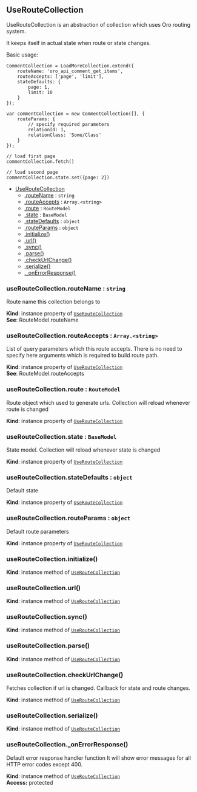 <a name="module_UseRouteCollection"></a>
## UseRouteCollection
UseRouteCollection is an abstraction of collection which uses Oro routing system.It keeps itself in actual state when route or state changes.Basic usage:```CommentCollection = LoadMoreCollection.extend({    routeName: 'oro_api_comment_get_items',    routeAccepts: ['page', 'limit'],    stateDefaults: {        page: 1,        limit: 10    }});var commentCollection = new CommentCollection([], {    routeParams: {        // specify required parameters        relationId: 1,        relationClass: 'Some/Class'    }});// load first pagecommentCollection.fetch()// load second pagecommentCollection.state.set({page: 2})```


* [UseRouteCollection](#module_UseRouteCollection)
  * [.routeName](#module_UseRouteCollection#routeName) : <code>string</code>
  * [.routeAccepts](#module_UseRouteCollection#routeAccepts) : <code>Array.&lt;string&gt;</code>
  * [.route](#module_UseRouteCollection#route) : <code>RouteModel</code>
  * [.state](#module_UseRouteCollection#state) : <code>BaseModel</code>
  * [.stateDefaults](#module_UseRouteCollection#stateDefaults) : <code>object</code>
  * [.routeParams](#module_UseRouteCollection#routeParams) : <code>object</code>
  * [.initialize()](#module_UseRouteCollection#initialize)
  * [.url()](#module_UseRouteCollection#url)
  * [.sync()](#module_UseRouteCollection#sync)
  * [.parse()](#module_UseRouteCollection#parse)
  * [.checkUrlChange()](#module_UseRouteCollection#checkUrlChange)
  * [.serialize()](#module_UseRouteCollection#serialize)
  * [._onErrorResponse()](#module_UseRouteCollection#_onErrorResponse)

<a name="module_UseRouteCollection#routeName"></a>
### useRouteCollection.routeName : <code>string</code>
Route name this collection belongs to

**Kind**: instance property of <code>[UseRouteCollection](#module_UseRouteCollection)</code>  
**See**: RouteModel.routeName  
<a name="module_UseRouteCollection#routeAccepts"></a>
### useRouteCollection.routeAccepts : <code>Array.&lt;string&gt;</code>
List of query parameters which this route accepts.There is no need to specify here arguments which is required to build route path.

**Kind**: instance property of <code>[UseRouteCollection](#module_UseRouteCollection)</code>  
**See**: RouteModel.routeAccepts  
<a name="module_UseRouteCollection#route"></a>
### useRouteCollection.route : <code>RouteModel</code>
Route object which used to generate urls. Collection will reload whenever route is changed

**Kind**: instance property of <code>[UseRouteCollection](#module_UseRouteCollection)</code>  
<a name="module_UseRouteCollection#state"></a>
### useRouteCollection.state : <code>BaseModel</code>
State model. Collection will reload whenever state is changed

**Kind**: instance property of <code>[UseRouteCollection](#module_UseRouteCollection)</code>  
<a name="module_UseRouteCollection#stateDefaults"></a>
### useRouteCollection.stateDefaults : <code>object</code>
Default state

**Kind**: instance property of <code>[UseRouteCollection](#module_UseRouteCollection)</code>  
<a name="module_UseRouteCollection#routeParams"></a>
### useRouteCollection.routeParams : <code>object</code>
Default route parameters

**Kind**: instance property of <code>[UseRouteCollection](#module_UseRouteCollection)</code>  
<a name="module_UseRouteCollection#initialize"></a>
### useRouteCollection.initialize()
**Kind**: instance method of <code>[UseRouteCollection](#module_UseRouteCollection)</code>  
<a name="module_UseRouteCollection#url"></a>
### useRouteCollection.url()
**Kind**: instance method of <code>[UseRouteCollection](#module_UseRouteCollection)</code>  
<a name="module_UseRouteCollection#sync"></a>
### useRouteCollection.sync()
**Kind**: instance method of <code>[UseRouteCollection](#module_UseRouteCollection)</code>  
<a name="module_UseRouteCollection#parse"></a>
### useRouteCollection.parse()
**Kind**: instance method of <code>[UseRouteCollection](#module_UseRouteCollection)</code>  
<a name="module_UseRouteCollection#checkUrlChange"></a>
### useRouteCollection.checkUrlChange()
Fetches collection if url is changed.Callback for state and route changes.

**Kind**: instance method of <code>[UseRouteCollection](#module_UseRouteCollection)</code>  
<a name="module_UseRouteCollection#serialize"></a>
### useRouteCollection.serialize()
**Kind**: instance method of <code>[UseRouteCollection](#module_UseRouteCollection)</code>  
<a name="module_UseRouteCollection#_onErrorResponse"></a>
### useRouteCollection._onErrorResponse()
Default error response handler functionIt will show error messages for all HTTP error codes except 400.

**Kind**: instance method of <code>[UseRouteCollection](#module_UseRouteCollection)</code>  
**Access:** protected  
